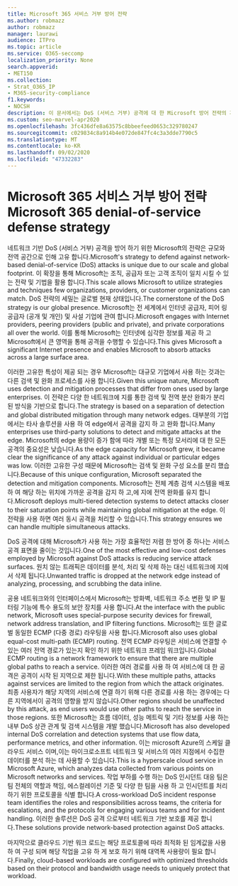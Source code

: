 ```yaml
---
title: Microsoft 365 서비스 거부 방어 전략
ms.author: robmazz
author: robmazz
manager: laurawi
audience: ITPro
ms.topic: article
ms.service: O365-seccomp
localization_priority: None
search.appverid:
- MET150
ms.collection:
- Strat_O365_IP
- M365-security-compliance
f1.keywords:
- NOCSH
description: 이 문서에서는 DoS (서비스 거부) 공격에 대 한 Microsoft 방어 전략의 개요를 확인할 수 있습니다.
ms.custom: seo-marvel-apr2020
ms.openlocfilehash: 3fc436dfe8a63575c8bbeefeed0653c329780247
ms.sourcegitcommit: c029834c8a914b4e072de847fc4c3a3dde7790c5
ms.translationtype: MT
ms.contentlocale: ko-KR
ms.lasthandoff: 09/02/2020
ms.locfileid: "47332283"
---
```

# <a name="microsoft-365-denial-of-service-defense-strategy"></a><span data-ttu-id="4075f-103">Microsoft 365 서비스 거부 방어 전략</span><span class="sxs-lookup"><span data-stu-id="4075f-103">Microsoft 365 denial-of-service defense strategy</span></span>

<span data-ttu-id="4075f-104">네트워크 기반 DoS (서비스 거부) 공격을 방어 하기 위한 Microsoft의 전략은 규모와 전역 공간으로 인해 고유 합니다.</span><span class="sxs-lookup"><span data-stu-id="4075f-104">Microsoft's strategy to defend against network-based denial-of-service (DoS) attacks is unique due to our scale and global footprint.</span></span> <span data-ttu-id="4075f-105">이 확장을 통해 Microsoft는 조직, 공급자 또는 고객 조직이 일치 시킬 수 있는 전략 및 기법을 활용 합니다.</span><span class="sxs-lookup"><span data-stu-id="4075f-105">This scale allows Microsoft to utilize strategies and techniques few organizations, providers, or customer organizations can match.</span></span> <span data-ttu-id="4075f-106">DoS 전략의 세밀는 글로벌 현재 상태입니다.</span><span class="sxs-lookup"><span data-stu-id="4075f-106">The cornerstone of the DoS strategy is our global presence.</span></span> <span data-ttu-id="4075f-107">Microsoft는 전 세계에서 인터넷 공급자, 피어 링 공급자 (공개 및 개인) 및 사설 기업에 관여 합니다.</span><span class="sxs-lookup"><span data-stu-id="4075f-107">Microsoft engages with Internet providers, peering providers (public and private), and private corporations all over the world.</span></span> <span data-ttu-id="4075f-108">이를 통해 Microsoft는 인터넷에 심각한 정보를 제공 하 고 Microsoft에서 큰 영역을 통해 공격을 수행할 수 있습니다.</span><span class="sxs-lookup"><span data-stu-id="4075f-108">This gives Microsoft a significant Internet presence and enables Microsoft to absorb attacks across a large surface area.</span></span>

<span data-ttu-id="4075f-109">이러한 고유한 특성이 제공 되는 경우 Microsoft는 대규모 기업에서 사용 하는 것과는 다른 검색 및 완화 프로세스를 사용 합니다.</span><span class="sxs-lookup"><span data-stu-id="4075f-109">Given this unique nature, Microsoft uses detection and mitigation processes that differ from ones used by large enterprises.</span></span> <span data-ttu-id="4075f-110">이 전략은 다양 한 네트워크에 지를 통한 검색 및 전역 분산 완화가 분리 된 방식을 기반으로 합니다.</span><span class="sxs-lookup"><span data-stu-id="4075f-110">The strategy is based on a separation of detection and global distributed mitigation through many network edges.</span></span> <span data-ttu-id="4075f-111">대부분의 기업에서는 타사 솔루션을 사용 하 여 edge에서 공격을 감지 하 고 완화 합니다.</span><span class="sxs-lookup"><span data-stu-id="4075f-111">Many enterprises use third-party solutions to detect and mitigate attacks at the edge.</span></span> <span data-ttu-id="4075f-112">Microsoft의 edge 용량이 증가 함에 따라 개별 또는 특정 모서리에 대 한 모든 공격의 중요성은 낮습니다.</span><span class="sxs-lookup"><span data-stu-id="4075f-112">As the edge capacity for Microsoft grew, it became clear the significance of any attack against individual or particular edges was low.</span></span> <span data-ttu-id="4075f-113">이러한 고유한 구성 때문에 Microsoft는 검색 및 완화 구성 요소를 분리 했습니다.</span><span class="sxs-lookup"><span data-stu-id="4075f-113">Because of this unique configuration, Microsoft separated the detection and mitigation components.</span></span> <span data-ttu-id="4075f-114">Microsoft는 전체 계층 검색 시스템을 배포 하 여 해당 하는 위치에 가까운 공격을 감지 하 고,에 지에 전역 완화를 유지 합니다.</span><span class="sxs-lookup"><span data-stu-id="4075f-114">Microsoft deploys multi-tiered detection systems to detect attacks closer to their saturation points while maintaining global mitigation at the edge.</span></span> <span data-ttu-id="4075f-115">이 전략을 사용 하면 여러 동시 공격을 처리할 수 있습니다.</span><span class="sxs-lookup"><span data-stu-id="4075f-115">This strategy ensures we can handle multiple simultaneous attacks.</span></span>

<span data-ttu-id="4075f-116">DoS 공격에 대해 Microsoft가 사용 하는 가장 효율적인 저렴 한 방어 중 하나는 서비스 공격 표면을 줄이는 것입니다.</span><span class="sxs-lookup"><span data-stu-id="4075f-116">One of the most effective and low-cost defenses employed by Microsoft against DoS attacks is reducing service attack surfaces.</span></span> <span data-ttu-id="4075f-117">원치 않는 트래픽은 데이터를 분석, 처리 및 삭제 하는 대신 네트워크에 지에서 삭제 됩니다.</span><span class="sxs-lookup"><span data-stu-id="4075f-117">Unwanted traffic is dropped at the network edge instead of analyzing, processing, and scrubbing the data inline.</span></span>

<span data-ttu-id="4075f-118">공용 네트워크와의 인터페이스에서 Microsoft는 방화벽, 네트워크 주소 변환 및 IP 필터링 기능에 특수 용도의 보안 장치를 사용 합니다.</span><span class="sxs-lookup"><span data-stu-id="4075f-118">At the interface with the public network, Microsoft uses special-purpose security devices for firewall, network address translation, and IP filtering functions.</span></span> <span data-ttu-id="4075f-119">Microsoft는 또한 글로벌 동일한 ECMP (다중 경로) 라우팅을 사용 합니다.</span><span class="sxs-lookup"><span data-stu-id="4075f-119">Microsoft also uses global equal-cost multi-path (ECMP) routing.</span></span> <span data-ttu-id="4075f-120">전역 ECMP 라우팅은 서비스에 연결할 수 있는 여러 전역 경로가 있는지 확인 하기 위한 네트워크 프레임 워크입니다.</span><span class="sxs-lookup"><span data-stu-id="4075f-120">Global ECMP routing is a network framework to ensure that there are multiple global paths to reach a service.</span></span> <span data-ttu-id="4075f-121">이러한 여러 경로를 사용 하 여 서비스에 대 한 공격은 공격이 시작 된 지역으로 제한 됩니다.</span><span class="sxs-lookup"><span data-stu-id="4075f-121">With these multiple paths, attacks against services are limited to the region from which the attack originates.</span></span> <span data-ttu-id="4075f-122">최종 사용자가 해당 지역의 서비스에 연결 하기 위해 다른 경로를 사용 하는 경우에는 다른 지역에서이 공격의 영향을 받지 않습니다.</span><span class="sxs-lookup"><span data-stu-id="4075f-122">Other regions should be unaffected by this attack, as end users would use other paths to reach the service in those regions.</span></span> <span data-ttu-id="4075f-123">또한 Microsoft는 흐름 데이터, 성능 메트릭 및 기타 정보를 사용 하는 내부 DoS 상관 관계 및 검색 시스템을 개발 했습니다.</span><span class="sxs-lookup"><span data-stu-id="4075f-123">Microsoft has also developed internal DoS correlation and detection systems that use flow data, performance metrics, and other information.</span></span> <span data-ttu-id="4075f-124">이는 microsoft Azure의 스케일 클라우드 서비스 이며,이는 마이크로소프트 네트워크 및 서비스의 여러 지점에서 수집한 데이터를 분석 하는 데 사용할 수 있습니다.</span><span class="sxs-lookup"><span data-stu-id="4075f-124">This is a hyperscale cloud service in Microsoft Azure, which analyzes data collected from various points on Microsoft networks and services.</span></span> <span data-ttu-id="4075f-125">작업 부하를 수행 하는 DoS 인시던트 대응 팀은 팀 전체의 역할과 책임, 에스컬레이션 기준 및 다양 한 팀을 사용 하 고 인시던트를 처리 하기 위한 프로토콜을 식별 합니다.</span><span class="sxs-lookup"><span data-stu-id="4075f-125">A cross-workload DoS incident response team identifies the roles and responsibilities across teams, the criteria for escalations, and the protocols for engaging various teams and for incident handling.</span></span> <span data-ttu-id="4075f-126">이러한 솔루션은 DoS 공격 으로부터 네트워크 기반 보호를 제공 합니다.</span><span class="sxs-lookup"><span data-stu-id="4075f-126">These solutions provide network-based protection against DoS attacks.</span></span>

<span data-ttu-id="4075f-127">마지막으로 클라우드 기반 워크 로드는 해당 프로토콜에 따라 최적화 된 임계값을 사용 하 여 구성 되며 해당 작업을 고유 하 게 보호 하기 위해 대역폭 사용량이 필요 합니다.</span><span class="sxs-lookup"><span data-stu-id="4075f-127">Finally, cloud-based workloads are configured with optimized thresholds based on their protocol and bandwidth usage needs to uniquely protect that workload.</span></span>
